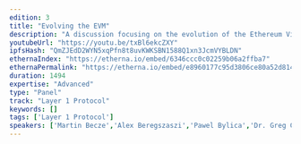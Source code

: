 ```yaml
---
edition: 3
title: "Evolving the EVM"
description: "A discussion focusing on the evolution of the Ethereum Virtual Machine (EVM)."
youtubeUrl: "https://youtu.be/txBl6ekcZXY"
ipfsHash: "QmZJEdD2WYN5xqPfn8t8uvKWKSBN1588Q1xn3JcmVYBLDN"
ethernaIndex: "https://etherna.io/embed/6346ccc0c02259b06a2ffba7"
ethernaPermalink: "https://etherna.io/embed/e8960177c95d3806ce80a52d814a6c3f7b25707f1783bdd853442fe74d646586"
duration: 1494
expertise: "Advanced"
type: "Panel"
track: "Layer 1 Protocol"
keywords: []
tags: ['Layer 1 Protocol']
speakers: ['Martin Becze','Alex Beregszaszi','Pawel Bylica','Dr. Greg Colvin','Dr. Christian Reitwiessner','Casey Detrio']
---
```


